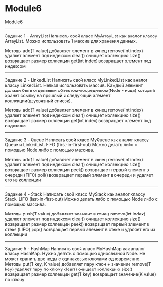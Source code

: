 # Module6
Module6

______________________________________________________________
Задание 1 - ArrayList
Написать свой класс MyArrayList как аналог классу ArrayList.
Можно использовать 1 массив для хранения данных.

Методы
add(T value) добавляет элемент в конец
remove(int index) удаляет элемент под индексом
clear() очищает коллекцию
size() возвращает размер коллекции
get(int index) возвращает элемент под индексом
______________________________________________________________

Задание 2 - LinkedList
Написать свой класс MyLinkedList как аналог классу LinkedList.
Нельзя использовать массив. Каждый элемент должен быть отдельным объектом-посредником(Node - нода) который хранит ссылку на прошлый и следующий элемент коллекции(двусвязный список).

Методы
add(T value) добавляет элемент в конец
remove(int index) удаляет элемент под индексом
clear() очищает коллекцию
size() возвращает размер коллекции
get(int index) возвращает элемент под индексом
______________________________________________________________

Задание 3 - Queue
Написать свой класс MyQueue как аналог классу Queue и LinkedList.
FIFO (first-in-first-out)
Можно делать либо с помощью Node либо с помощью массива.

Методы
add(T value) добавляет элемент в конец
remove(int index) удаляет элемент под индексом
clear() очищает коллекцию
size() возвращает размер коллекции
peek() возвращает первый элемент в очереди (FIFO)
poll() возвращает первый элемент в очереди и удаляет его из коллекции
______________________________________________________________

Задание 4 - Stack
Написать свой класс MyStack как аналог классу Stack.
LIFO (last-in-first-out)
Можно делать либо с помощью Node либо с помощью массива.

Методы
push(T value) добавляет элемент в конец
remove(int index) удаляет элемент под индексом
clear() очищает коллекцию
size() возвращает размер коллекции
peek() возвращает первый элемент в стеке (LIFO)
pop() возвращает первый элемент в стеке и удаляет его из коллекции
______________________________________________________________

Задание 5 - HashMap
Написать свой класс MyHashMap как аналог классу HashMap.
Нужно делать с помощью односвязной Node.
Не может хранить две ноды с одинаковых ключами одновременно.
Методы
put(T key, K value) добавляет пару ключ + значение 
remove(T key) удаляет пару по ключу
clear() очищает коллекцию
size() возвращает размер коллекции
get(T key) возвращает значение(K value) по ключу
